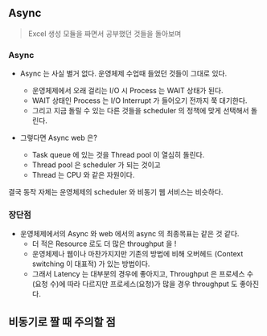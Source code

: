 ## Async
> Excel 생성 모듈을 짜면서 공부했던 것들을 돌아보며

### Async
 * Async 는 사실 별거 없다. 운영체제 수업때 들었던 것들이 그대로 있다.
    * 운영체제에서 오래 걸리는 I/O 시 Process 는 WAIT 상태가 된다.
    * WAIT 상태인 Process 는 I/O Interrupt 가 들어오기 전까지 쭉 대기한다.
    * 그리고 지금 돌릴 수 있는 다른 것들을 scheduler 의 정책에 맞게 선택해서 돌린다.

 * 그렇다면 Async web 은?
   * Task queue 에 있는 것을 Thread pool 이 열심히 돌린다.
   * Thread pool 은 scheduler 가 되는 것이고
   * Thread 는 CPU 와 같은 자원이다.

결국 동작 자체는 운영체제의 scheduler 와 비동기 웹 서비스는 비슷하다.

### 장단점

 * 운영체제에서의 Async 와 web 에서의 async 의 최종목표는 같은 것 같다.
   * 더 적은 Resource 로도 더 많은 throughput 을 !
   * 운영체제나 웹이나 마찬가지지만 기존의 방법에 비해 오버헤드 (Context switching 이 대표적) 가 있는 방법이다.
   * 그래서 Latency 는 대부분의 경우에 좋아지고, Throughput 은 프로세스 수(요청 수)에 따라 다르지만 프로세스(요청)가 많을 경우 throughput 도 좋아진다.

## 비동기로 짤 때 주의할 점

##            